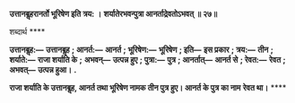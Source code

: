 **उत्तानबॢहरानर्तो भूरिषेण इति त्रय: ।** **शर्यातेरभवन्पुत्रा आनर्ताद्रेवतोऽभवत् ॥ २७॥** 

शब्दार्थ **** 

**उत्तानबॢह:—** **उत्तानबॢह** **; आनर्त:—** **आनर्त** **; भूरिषेण:—** **भूरिषेण** **; इति—** **इस प्रकार** **; त्रय:—** **तीन** **; शर्याते:—** **राजा शर्याति के** **;** **अभवन्—** **उत्पन्न हुए** **; पुत्रा:—** **पुत्र** **; आनर्तात्—** **आनर्त से** **; रेवत:—** **रेवत** **; अभवत्—** **उत्पन्न हुआ।** **.** 

**राजा शर्याति के उत्तानबॢह, आनर्त तथा भूरिषेण नामक तीन पुत्र हुए। आनर्त के पुत्र का नाम** **रेवत था।** **** 